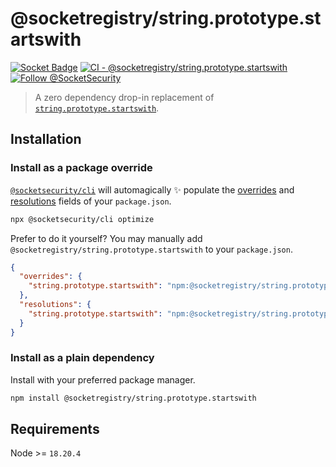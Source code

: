 # @socketregistry/string.prototype.startswith

[![Socket Badge](https://socket.dev/api/badge/npm/package/@socketregistry/string.prototype.startswith)](https://socket.dev/npm/package/@socketregistry/string.prototype.startswith)
[![CI - @socketregistry/string.prototype.startswith](https://github.com/SocketDev/socket-registry-js/actions/workflows/test.yml/badge.svg)](https://github.com/SocketDev/socket-registry-js/actions/workflows/test.yml)
[![Follow @SocketSecurity](https://img.shields.io/twitter/follow/SocketSecurity?style=social)](https://twitter.com/SocketSecurity)

> A zero dependency drop-in replacement of
> [`string.prototype.startswith`](https://www.npmjs.com/package/string.prototype.startswith).

## Installation

### Install as a package override

[`@socketsecurity/cli`](https://www.npmjs.com/package/@socketsecurity/cli) will
automagically :sparkles: populate the
[overrides](https://docs.npmjs.com/cli/v9/configuring-npm/package-json#overrides)
and [resolutions](https://yarnpkg.com/configuration/manifest#resolutions) fields
of your `package.json`.

```sh
npx @socketsecurity/cli optimize
```

Prefer to do it yourself? You may manually add
`@socketregistry/string.prototype.startswith` to your `package.json`.

```json
{
  "overrides": {
    "string.prototype.startswith": "npm:@socketregistry/string.prototype.startswith@^1"
  },
  "resolutions": {
    "string.prototype.startswith": "npm:@socketregistry/string.prototype.startswith@^1"
  }
}
```

### Install as a plain dependency

Install with your preferred package manager.

```sh
npm install @socketregistry/string.prototype.startswith
```

## Requirements

Node >= `18.20.4`
